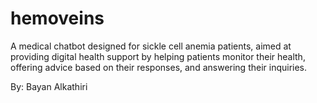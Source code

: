 # hemoveins
A medical chatbot designed for sickle cell anemia patients, aimed at providing digital health support by helping patients monitor their health, offering advice based on their responses, and answering their inquiries.

By: Bayan Alkathiri
